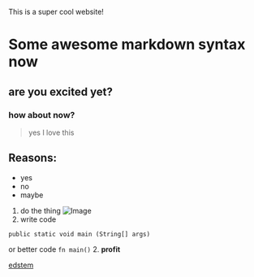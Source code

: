 This is a super cool website!

# Some awesome markdown syntax now

## are you excited yet?

### how about now?

> yes
> I love this

Reasons:
---

* yes
* no
* maybe

1. do the thing
![Image](https://ucsd-cse15l-w24.github.io/images/create-repository.png)
3. write code 
```
public static void main (String[] args)
```
or better code `fn main()`
2. **profit**

[edstem](https://edstem.org)
